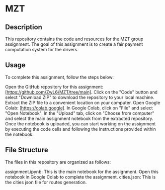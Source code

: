 # MZT
## Description
This repository contains the code and resources for the MZT group assignment. The goal of this assignment is to create a fair payment computation system for the drivers.

## Usage
To complete this assignment, follow the steps below:

Open the GitHub repository for this assignment: [https://github.com/ZwL6/MZT/tree/main].
Click on the "Code" button and select "Download ZIP" to download the repository to your local machine.
Extract the ZIP file to a convenient location on your computer.
Open Google Colab: [https://colab.google].
In Google Colab, click on "File" and select "Open Notebook".
In the "Upload" tab, click on "Choose from computer" and select the main assignment notebook from the extracted repository.
Once the notebook is uploaded, you can start working on the assignment by executing the code cells and following the instructions provided within the notebook.

## File Structure
The files in this repository are organized as follows:

assignment.ipynb: This is the main notebook for the assignment. Open this notebook in Google Colab to complete the assignment.
cities.json: This is the cities json file for routes generation.
















